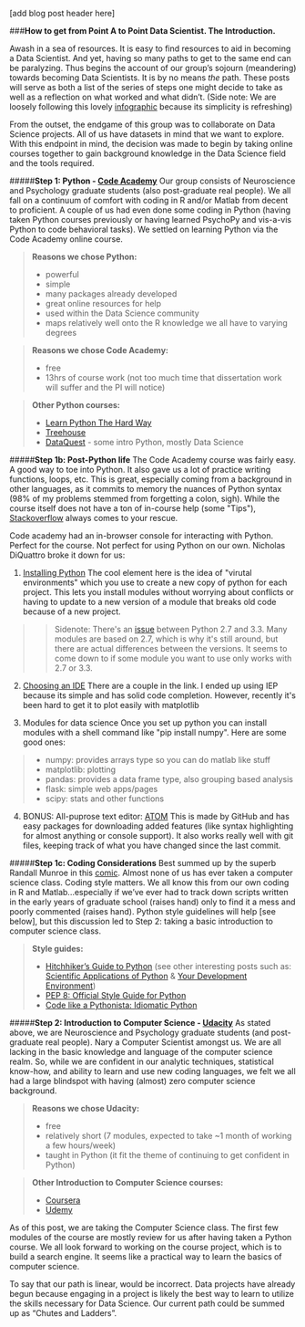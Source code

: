 [add blog post header here]


###**How to get from Point A to Point Data Scientist. The Introduction.**

Awash in a sea of resources. It is easy to find resources to aid in becoming a Data Scientist. And yet, having so many paths to get to the same end can be paralyzing. Thus begins the account of our group’s sojourn (meandering) towards becoming Data Scientists. It is by no means *the* path. These posts will serve as both a list of the series of steps one might decide to take as well as a reflection on what worked and what didn’t. (Side note: We are loosely following this lovely [infographic](http://i1.wp.com/blog.datacamp.com/wp-content/uploads/2014/08/How-to-become-a-data-scientist.jpg "infographic") because its simplicity is refreshing) 

From the outset, the endgame of this group was to collaborate on Data Science projects. All of us have datasets in mind that we want to explore. With this endpoint in mind, the decision was made to begin by taking online courses together to gain background knowledge in the Data Science field and the tools required. 


#####**Step 1: Python - [Code Academy](http://www.codecademy.com/en/tracks/python "Code Academy")**
Our group consists of Neuroscience and Psychology graduate students (also post-graduate real people). We all fall on a continuum of comfort with coding in R and/or Matlab from decent to proficient. A couple of us had even done some coding in Python (having taken Python courses previously or having learned PsychoPy and vis-a-vis Python to code behavioral tasks). We settled on learning Python via the Code Academy online course. 

>**Reasons we chose Python:**
>- powerful
>- simple
>- many packages already developed
>- great online resources for help
>- used within the Data Science community 
>- maps relatively well onto the R knowledge we all have to varying degrees

>**Reasons we chose Code Academy:**
>- free
>- 13hrs of course work (not too much time that dissertation work will suffer and the PI will notice)

>**Other Python courses:**
>- [Learn Python The Hard Way](http://learnpythonthehardway.org/book/ "Learn Python The Hard Way")
>- [Treehouse](http://teamtreehouse.com/tracks/learn-python "Treehouse")
>- [DataQuest](https://dataquest.io "DataQuest") - some intro Python, mostly Data Science
   

#####**Step 1b: Post-Python life** 
The Code Academy course was fairly easy. A good way to toe into Python. It also gave us a lot of practice writing functions, loops, etc. This is great, especially coming from a background in other languages, as it commits to memory the nuances of Python syntax (98% of my problems stemmed from forgetting a colon, sigh). While the course itself does not have a ton of in-course help (some "Tips"), [Stackoverflow](http://stackoverflow.com/ "Stackoverflow") always comes to your rescue. 

Code academy had an in-browser console for interacting with Python. Perfect for the course. Not perfect for using Python on our own. Nicholas DiQuattro broke it down for us:

1. [Installing Python](http://docs.python-guide.org/en/latest/starting/install/osx/ "Installing Python")
The cool element here is the idea of "virutal environments" which you use to create a new copy of python for each project. This lets you install modules without worrying about conflicts or having to update to a new version of a module that breaks old code because of a new project.
>>Sidenote: There's an [issue](https://www.codementor.io/python/tutorial/python-2-7-vs-python-3-4 "issue") between Python 2.7 and 3.3. Many modules are based on 2.7, which is why it's still around, but there are actual differences between the versions. It seems to come down to if some module you want to use only works with 2.7 or 3.3. 

2. [Choosing an IDE](http://xcorr.net/2013/04/17/evaluating-ides-for-scientific-python/ "Choosing an IDE")
There are a couple in the link. I ended up using IEP because its simple and has solid code completion. However, recently it's been hard to get it to plot easily with matplotlib

3. Modules for data science
Once you set up python you can install modules with a shell command like "pip install numpy". 
Here are some good ones:
>- numpy: provides arrays type so you can do matlab like stuff 
>- matplotlib: plotting
>- pandas: provides a data frame type, also grouping based analysis 
>- flask: simple web apps/pages 
>- scipy: stats and other functions
    
4. BONUS: All-puprose text editor: [ATOM](https://atom.io/ "Atom")
This is made by GitHub and has easy packages for downloading added features (like syntax highlighting for almost anything or console support). It also works really well with git files, keeping track of what you have changed since the last commit.  


#####**Step 1c: Coding Considerations**
Best summed up by the superb Randall Munroe in this [comic](http://xkcd.com/1513/ "comic"). Almost none of us has ever taken a computer science class. Coding style matters. We all know this from our own coding in R and Matlab...especially if we’ve ever had to track down scripts written in the early years of graduate school (raises hand) only to find it a mess and poorly commented (raises hand). Python style guidelines will help [see below], but this discussion led to Step 2: taking a basic introduction to computer science class. 

>**Style guides:**
>- [Hitchhiker’s Guide to Python](http://docs.python-guide.org/en/latest/writing/style/# "Hitchhiker's Guide To Python") (see other interesting posts such as: [Scientific Applications of Python](http://docs.python-guide.org/en/latest/scenarios/scientific/ "Scientific Applications of Python") & [Your Development Environment](http://docs.python-guide.org/en/latest/dev/env/ "Your Development Enviroment"))
>- [PEP 8: Official Style Guide for Python](https://www.python.org/dev/peps/pep-0008/ "PEP 8: Official Style Guide for Python")
>- [Code like a Pythonista: Idiomatic Python](http://python.net/~goodger/projects/pycon/2007/idiomatic/handout.html "Code like a Pythonista: Idiomatic Python")
     

#####**Step 2: Introduction to Computer Science - [Udacity](https://www.udacity.com/course/intro-to-computer-science--cs101 "Udacity")** 
As stated above, we are Neuroscience and Psychology graduate students (and post-graduate real people). Nary a Computer Scientist amongst us. We are all lacking in the basic knowledge and language of the computer science realm. So, while we are confident in our analytic techniques, statistical know-how, and ability to learn and use new coding languages, we felt we all had a large blindspot with having (almost) zero computer science background. 

>**Reasons we chose Udacity:**
>- free
>- relatively short (7 modules, expected to take ~1 month of working a few hours/week)
>- taught in Python (it fit the theme of continuing to get confident in Python)

>**Other Introduction to Computer Science courses:**
>- [Coursera](https://www.coursera.org/course/cs101 "Coursera")
>- [Udemy](https://www.udemy.com/draft/274958/ "Udemy")


As of this post, we are taking the Computer Science class. The first few modules of the course are mostly review for us after having taken a Python course. We all look forward to working on the course project, which is to build a search engine. It seems like a practical way to learn the basics of computer science.  

To say that our path is linear, would be incorrect. Data projects have already begun because engaging in a project is likely the best way to learn to utilize the skills necessary for Data Science. Our current path could be summed up as “Chutes and Ladders”. 
